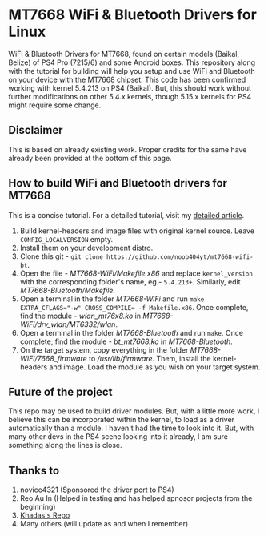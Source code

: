 # MT7668 WiFi & Bluetooth Drivers for Linux
WiFi &amp; Bluetooth Drivers for MT7668, found on certain models (Baikal, Belize) of PS4 Pro (7215/6) and some Android boxes. This repository along with the tutorial for building will help you setup and use WiFi and Bluetooth on your device with the MT7668 chipset. This code has been confirmed working with kernel 5.4.213 on PS4 (Baikal). But, this should work without further modifications on other 5.4.x kernels, though 5.15.x kernels for PS4 might require some change.

## Disclaimer
This is based on already existing work. Proper credits for the same have already been provided at the bottom of this page.

## How to build WiFi and Bluetooth drivers for MT7668
This is a concise tutorial. For a detailed tutorial, visit my [detailed article](https://ps4linux.com/mt7668-wifi-bluetooth-drivers-linux-compile/).

1. Build kernel-headers and image files with original kernel source. Leave `CONFIG_LOCALVERSION` empty.
2. Install them on your development distro.
3. Clone this git - `git clone https://github.com/noob404yt/mt7668-wifi-bt`.
4. Open the file - *MT7668-WiFi/Makefile.x86* and replace `kernel_version` with the corresponding folder's name, eg.- `5.4.213+`. Similarly, edit *MT7668-Bluetooth/Makefile*.
5. Open a terminal in the folder *MT7668-WiFi* and run `make EXTRA_CFLAGS="-w" CROSS_COMPILE= -f Makefile.x86`. Once complete, find the module - *wlan_mt76x8.ko* in *MT7668-WiFi/drv_wlan/MT6332/wlan*.
6. Open a terminal in the folder *MT7668-Bluetooth* and run `make`. Once complete, find the module - *bt_mt7668.ko* in *MT7668-Bluetooth*.
7. On the target system, copy everything in the folder *MT7668-WiFi/7668_firmware* to */usr/lib/firmware*. Them, install the kernel-headers and image. Load the module as you wish on your target system.

## Future of the project
This repo may be used to build driver modules. But, with a little more work, I believe this can be incorporated within the kernel, to load as a driver automatically than a module. I haven't had the time to look into it. But, with many other devs in the PS4 scene looking into it already, I am sure something along the lines is close. 

## Thanks to
1. novice4321 (Sponsored the driver port to PS4)
2. Reo Au In (Helped in testing and has helped spnosor projects from the beginning)
3. [Khadas's Repo](https://github.com/khadas/android_hardware_wifi_mtk_drivers_mt7668/tree/Nougat)
4. Many others (will update as and when I remember)
